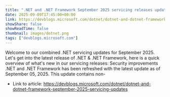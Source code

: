 ```yaml
---
title: ".NET and .NET Framework September 2025 servicing releases updates"
date: 2025-09-09T17:45:00+00:00
link: https://devblogs.microsoft.com/dotnet/dotnet-and-dotnet-framework-september-2025-servicing-updates
showShare: false
showReadTime: false
thumbnail: images/dotnet.png
tags: ["devblogs.microsoft.com"]
---
```

Welcome to our combined .NET servicing updates for September 2025. Let's get into the latest release of .NET & .NET Framework, here is a quick overview of what's new in our servicing releases: Security improvements .NET and .NET Framework has been refreshed with the latest update as of September 05, 2025. This update contains non-

- Link to article: https://devblogs.microsoft.com/dotnet/dotnet-and-dotnet-framework-september-2025-servicing-updates